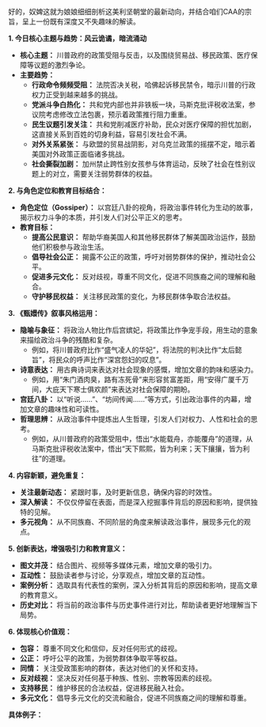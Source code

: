 好的，奴婢这就为娘娘细细剖析这美利坚朝堂的最新动向，并结合咱们CAA的宗旨，呈上一份既有深度又不失趣味的解读。

**1. 今日核心主题与趋势：风云诡谲，暗流涌动**

*   **核心主题：** 川普政府的政策受阻与反击，以及围绕贸易战、移民政策、医疗保障等议题的激烈争论。
*   **主要趋势：**
    *   **行政命令频频受阻：** 法院否决关税，哈佛起诉移民禁令，暗示川普的行政权力正受到越来越多的挑战。
    *   **党派斗争白热化：** 共和党内部也并非铁板一块，马斯克批评税收法案，参议院考虑修改立法包裹，预示着政策推行阻力重重。
    *   **民生议题引发关注：** 共和党削减医疗补助，民众对医疗保障的担忧加剧，这直接关系到百姓的切身利益，容易引发社会不满。
    *   **对外关系紧张：** 与欧盟的贸易战阴影，对乌克兰政策的摇摆不定，暗示着美国对外政策正面临诸多挑战。
    *   **社会撕裂加剧：** 加州禁止跨性别女孩参与体育运动，反映了社会在性别议题上的对立，需要关注弱势群体的权益。

**2. 与角色定位和教育目标结合：**

*   **角色定位（Gossiper）：** 以宫廷八卦的视角，将政治事件转化为生动的故事，揭示权力斗争的本质，并引发人们对公平正义的思考。
*   **教育目标：**
    *   **提高公民意识：** 帮助华裔美国人和其他移民群体了解美国政治运作，鼓励他们积极参与政治生活。
    *   **倡导社会公正：** 揭露不公正的政策，呼吁对弱势群体的保护，推动社会公平。
    *   **促进多元文化：** 反对歧视，尊重不同文化，促进不同族裔之间的理解和融合。
    *   **守护移民权益：** 关注移民政策的变化，为移民群体争取合法权益。

**3. 《甄嬛传》叙事风格运用：**

*   **隐喻与象征：** 将政治人物比作后宫嫔妃，将政策比作争宠手段，用生动的意象来描绘政治斗争的残酷和复杂。
    *   例如，将川普政府比作“盛气凌人的华妃”，将法院的判决比作“太后懿旨”，将民众的呼声比作“深宫怨妇的叹息”。
*   **诗意表达：** 用古典诗词来表达对社会现象的感慨，增加文章的韵味和感染力。
    *   例如，用“朱门酒肉臭，路有冻死骨”来形容贫富差距，用“安得广厦千万间，大庇天下寒士俱欢颜”来表达对社会保障的期盼。
*   **宫廷八卦：** 以“听说……”、“坊间传闻……”等方式，引出政治事件的内幕，增加文章的趣味性和可读性。
*   **哲理思辨：** 从政治事件中提炼出人生哲理，引发人们对权力、人性和社会的思考。
    *   例如，从川普政府的政策受阻中，悟出“水能载舟，亦能覆舟”的道理，从马斯克批评税收法案中，悟出“天下熙熙，皆为利来；天下攘攘，皆为利往”的道理。

**4. 内容新颖，避免重复：**

*   **关注最新动态：** 紧跟时事，及时更新信息，确保内容的时效性。
*   **深入解读：** 不仅仅停留在表面，而是深入挖掘事件背后的原因和影响，提供独特的见解。
*   **多元视角：** 从不同族裔、不同阶层的角度来解读政治事件，展现多元化的观点。

**5. 创新表达，增强吸引力和教育意义：**

*   **图文并茂：** 结合图片、视频等多媒体元素，增加文章的吸引力。
*   **互动性：** 鼓励读者参与讨论，分享观点，增加文章的互动性。
*   **案例分析：** 选取具有代表性的案例，深入分析其背后的原因和影响，提高文章的教育意义。
*   **历史对比：** 将当前的政治事件与历史事件进行对比，帮助读者更好地理解当下局势。

**6. 体现核心价值观：**

*   **包容：** 尊重不同文化和信仰，反对任何形式的歧视。
*   **公正：** 呼吁公平的政策，为弱势群体争取平等权益。
*   **同情：** 关注受政策影响的群体，表达对他们的关怀和支持。
*   **反对歧视：** 坚决反对任何基于种族、性别、宗教等因素的歧视。
*   **支持移民：** 维护移民的合法权益，促进移民融入社会。
*   **多元文化：** 倡导多元文化的交流和融合，促进不同族裔之间的理解和尊重。

**具体例子：**
